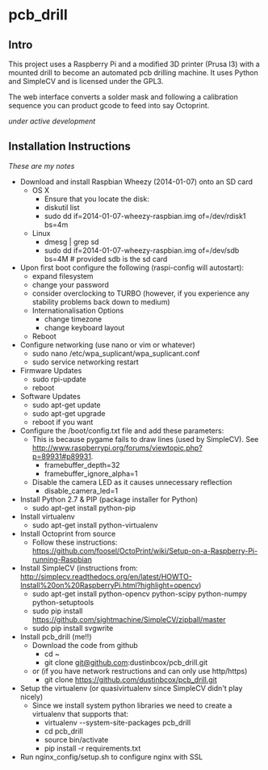 pcb_drill
=========

## Intro

This project uses a Raspberry Pi and a modified 3D printer (Prusa I3) with a mounted drill to become an automated
pcb drilling machine. It uses Python and SimpleCV and is licensed under the GPL3.

The web interface converts a solder mask and following a calibration sequence you can product gcode to feed into say Octoprint.

*under active development*

## Installation Instructions

*These are my notes*

* Download and install Raspbian Wheezy (2014-01-07) onto an SD card
  - OS X
    - Ensure that you locate the disk:
    - diskutil list
    - sudo dd if=2014-01-07-wheezy-raspbian.img of=/dev/rdisk1 bs=4m
  - Linux
    - dmesg | grep sd
    - sudo dd if=2014-01-07-wheezy-raspbian.img of=/dev/sdb bs=4M # provided sdb is the sd card
* Upon first boot configure the following (raspi-config will autostart):
  - expand filesystem
  - change your password
  - consider overclocking to TURBO (however, if you experience any stability problems back down to medium)
  - Internationalisation Options
    - change timezone
    - change keyboard layout
  - Reboot
* Configure networking (use nano or vim or whatever)
  - sudo nano /etc/wpa\_suplicant/wpa_suplicant.conf
  - sudo service networking restart
* Firmware Updates
  - sudo rpi-update
  - reboot
* Software Updates
  - sudo apt-get update
  - sudo apt-get upgrade
  - reboot if you want
* Configure the /boot/config.txt file and add these parameters:
  - This is because pygame fails to draw lines (used by SimpleCV). See http://www.raspberrypi.org/forums/viewtopic.php?p=89931#p89931.
    - framebuffer_depth=32
    - framebuffer\_ignore_alpha=1 
  - Disable the camera LED as it causes unnecessary reflection
    - disable\_camera_led=1
* Install Python 2.7 & PIP (package installer for Python)
  - sudo apt-get install python-pip
* Install virtualenv
  - sudo apt-get install python-virtualenv
* Install Octoprint from source
  - Follow these instructions: https://github.com/foosel/OctoPrint/wiki/Setup-on-a-Raspberry-Pi-running-Raspbian
* Install SimpleCV (instructions from: http://simplecv.readthedocs.org/en/latest/HOWTO-Install%20on%20RaspberryPi.html?highlight=opencv)
  - sudo apt-get install python-opencv python-scipy python-numpy python-setuptools
  - sudo pip install https://github.com/sightmachine/SimpleCV/zipball/master
  - sudo pip install svgwrite
* Install pcb_drill (me!!)
  - Download the code from github
    - cd ~
    - git clone git@github.com:dustinbcox/pcb_drill.git
  - or (if you have network restructions and can only use http/https)
    - git clone https://github.com/dustinbcox/pcb_drill.git
* Setup the virtualenv (or quasivirtualenv since SimpleCV didn't play nicely)
  - Since we install system python libraries we need to create a virtualenv that supports that:
    - virtualenv --system-site-packages pcb_drill
    - cd pcb_drill
    - source bin/activate
    - pip install -r requirements.txt
* Run nginx_config/setup.sh to configure nginx with SSL



